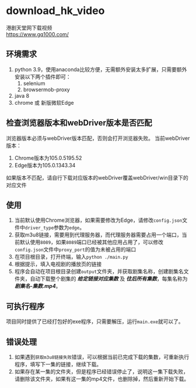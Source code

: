 # download_hk_video
港剧天堂网下载视频 \
https://www.gq1000.com/ 
## 环境需求
1. python 3.9，使用anaconda比较方便，无需额外安装太多扩展，只需要额外安装以下两个插件即可：
   1. selenium
   2. browsermob-proxy
2. java 8
3. chrome 或 新版微软Edge
    
## 检查浏览器版本和webDriver版本是否匹配
浏览器版本必须与webDriver版本匹配，否则会打开浏览器失败。 当前webDriver版本：
1. Chrome版本为105.0.5195.52
2. Edge版本为105.0.1343.34

如果版本不匹配，请自行下载对应版本的webDriver覆盖webDriver/win目录下的对应文件


## 使用
1. 当前默认使用Chrome浏览器，如果需要修改为Edge，请修改`config.json`文件中`driver_type`参数为`edge`。
2. 获取m3u8链接，需要用到代理服务器，而代理服务器需要占用一个端口，当前默认使用`8089`，如果`8089`端口已经被其他应用占用了，可以修改`config.json`文件中`proxy_port`的值为未被占用的端口
3. 在项目根目录，打开终端，输入`python ./main.py`
4. 根据提示，填入电视剧的播放页的链接
5. 程序会自动在项目根目录创建`output`文件夹，并获取剧集名称，创建剧集名文件夹，自动下载整个剧集的 ***给定链接对应集数*** 及 ***往后所有集数***，每集名称为 ***剧集名-集数.mp4***。

## 可执行程序
项目同时提供了已经打包好的exe程序，只需要解压，运行`main.exe`就可以了。

## 错误处理
1. 如果遇到`获取m3u8链接失败`错误，可以根据当前已完成下载的集数，可重新执行程序，填写下一集的链接，继续下载。
2. 如果存在某一集的文件夹，但是程序已经错误停止了，说明这一集下载失败，请删除该文件夹，如果有这一集的mp4文件，也删除掉，然后重新开始下载。